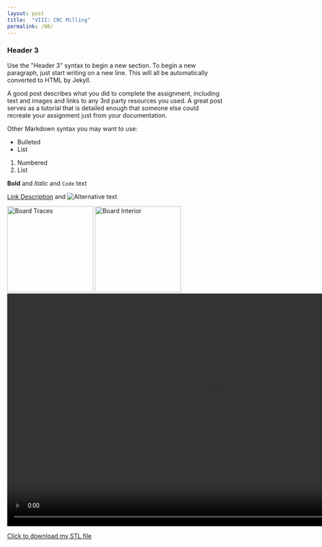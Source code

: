 ```yaml
---
layout: post
title:  "VIII: CNC Milling"
permalink: /08/
---
```


### Header 3

Use the "Header 3" syntax to begin a new section. To begin a new paragraph, just start writing on a new line. This will all be automatically converted to HTML by Jekyll. 

A good post describes what you did to complete the assignment, including text and images and links to any 3rd party resources you used. A great post serves as a tutorial that is detailed enough that someone else could recreate your assignment just from your documentation. 

Other Markdown syntax you may want to use: 

- Bulleted
- List

1. Numbered
2. List

**Bold** and _Italic_ and `Code` text

<!-- You can include comments that will not be translated to HTML -->

<!-- You can include links and images in the following format: -->

[Link Description](url) and ![Alternative text](motor.jpg)


<!-- Or, you can also directly include HTML, for example to make a split image -->

<img src="board1.jpg" alt="Board Traces" style="height: 200px; max-width: 48%">
<img src="board2.jpg" alt="Board Interior" style="height: 200px; max-width: 48%">


<!-- You can also use HTML tags to include a video -->
<video width="955" height="541" controls>
	<source src="demo.mp4" type="video/mp4">
</video>

<!-- Or to add a download link to any (reasonably small) file in your permalink directory -->

<a href='cube.stl' download>Click to download my STL file</a>


